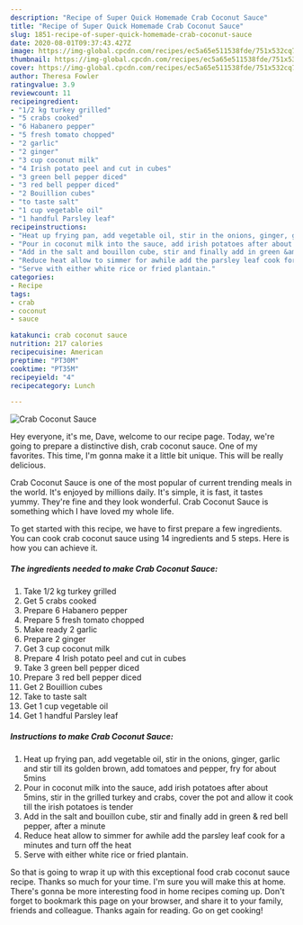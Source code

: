 ```yaml
---
description: "Recipe of Super Quick Homemade Crab Coconut Sauce"
title: "Recipe of Super Quick Homemade Crab Coconut Sauce"
slug: 1851-recipe-of-super-quick-homemade-crab-coconut-sauce
date: 2020-08-01T09:37:43.427Z
image: https://img-global.cpcdn.com/recipes/ec5a65e511538fde/751x532cq70/crab-coconut-sauce-recipe-main-photo.jpg
thumbnail: https://img-global.cpcdn.com/recipes/ec5a65e511538fde/751x532cq70/crab-coconut-sauce-recipe-main-photo.jpg
cover: https://img-global.cpcdn.com/recipes/ec5a65e511538fde/751x532cq70/crab-coconut-sauce-recipe-main-photo.jpg
author: Theresa Fowler
ratingvalue: 3.9
reviewcount: 11
recipeingredient:
- "1/2 kg turkey grilled"
- "5 crabs cooked"
- "6 Habanero pepper"
- "5 fresh tomato chopped"
- "2 garlic"
- "2 ginger"
- "3 cup coconut milk"
- "4 Irish potato peel and cut in cubes"
- "3 green bell pepper diced"
- "3 red bell pepper diced"
- "2 Bouillion cubes"
- "to taste salt"
- "1 cup vegetable oil"
- "1 handful Parsley leaf"
recipeinstructions:
- "Heat up frying pan, add vegetable oil, stir in the onions, ginger, garlic and stir till its golden brown, add tomatoes and pepper, fry for about 5mins"
- "Pour in coconut milk into the sauce, add irish potatoes after about 5mins, stir in the grilled turkey and crabs, cover the pot and allow it cook till the irish potatoes is tender"
- "Add in the salt and bouillon cube, stir and finally add in green &amp; red bell pepper, after a minute"
- "Reduce heat allow to simmer for awhile add the parsley leaf cook for a minutes and turn off the heat"
- "Serve with either white rice or fried plantain."
categories:
- Recipe
tags:
- crab
- coconut
- sauce

katakunci: crab coconut sauce 
nutrition: 217 calories
recipecuisine: American
preptime: "PT30M"
cooktime: "PT35M"
recipeyield: "4"
recipecategory: Lunch

---
```



![Crab Coconut Sauce](https://img-global.cpcdn.com/recipes/ec5a65e511538fde/751x532cq70/crab-coconut-sauce-recipe-main-photo.jpg)

Hey everyone, it's me, Dave, welcome to our recipe page. Today, we're going to prepare a distinctive dish, crab coconut sauce. One of my favorites. This time, I'm gonna make it a little bit unique. This will be really delicious.



Crab Coconut Sauce is one of the most popular of current trending meals in the world. It's enjoyed by millions daily. It's simple, it is fast, it tastes yummy. They're fine and they look wonderful. Crab Coconut Sauce is something which I have loved my whole life.


To get started with this recipe, we have to first prepare a few ingredients. You can cook crab coconut sauce using 14 ingredients and 5 steps. Here is how you can achieve it.

<!--inarticleads1-->

##### The ingredients needed to make Crab Coconut Sauce:

1. Take 1/2 kg turkey grilled
1. Get 5 crabs cooked
1. Prepare 6 Habanero pepper
1. Prepare 5 fresh tomato chopped
1. Make ready 2 garlic
1. Prepare 2 ginger
1. Get 3 cup coconut milk
1. Prepare 4 Irish potato peel and cut in cubes
1. Take 3 green bell pepper diced
1. Prepare 3 red bell pepper diced
1. Get 2 Bouillion cubes
1. Take to taste salt
1. Get 1 cup vegetable oil
1. Get 1 handful Parsley leaf




<!--inarticleads2-->

##### Instructions to make Crab Coconut Sauce:

1. Heat up frying pan, add vegetable oil, stir in the onions, ginger, garlic and stir till its golden brown, add tomatoes and pepper, fry for about 5mins
1. Pour in coconut milk into the sauce, add irish potatoes after about 5mins, stir in the grilled turkey and crabs, cover the pot and allow it cook till the irish potatoes is tender
1. Add in the salt and bouillon cube, stir and finally add in green &amp; red bell pepper, after a minute
1. Reduce heat allow to simmer for awhile add the parsley leaf cook for a minutes and turn off the heat
1. Serve with either white rice or fried plantain.




So that is going to wrap it up with this exceptional food crab coconut sauce recipe. Thanks so much for your time. I'm sure you will make this at home. There's gonna be more interesting food in home recipes coming up. Don't forget to bookmark this page on your browser, and share it to your family, friends and colleague. Thanks again for reading. Go on get cooking!
